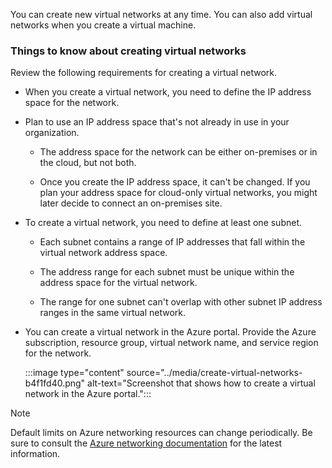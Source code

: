 You can create new virtual networks at any time. You can also add virtual networks when you create a virtual machine.

### Things to know about creating virtual networks

Review the following requirements for creating a virtual network.

- When you create a virtual network, you need to define the IP address space for the network.

- Plan to use an IP address space that's not already in use in your organization.

   - The address space for the network can be either on-premises or in the cloud, but not both.

   - Once you create the IP address space, it can't be changed. If you plan your address space for cloud-only virtual networks, you might later decide to connect an on-premises site. 

- To create a virtual network, you need to define at least one subnet.

   - Each subnet contains a range of IP addresses that fall within the virtual network address space.
   
   - The address range for each subnet must be unique within the address space for the virtual network.

   - The range for one subnet can't overlap with other subnet IP address ranges in the same virtual network.

- You can create a virtual network in the Azure portal. Provide the Azure subscription, resource group, virtual network name, and service region for the network.

   :::image type="content" source="../media/create-virtual-networks-b4f1fd40.png" alt-text="Screenshot that shows how to create a virtual network in the Azure portal.":::

> [!Note]
> Default limits on Azure networking resources can change periodically. Be sure to consult the [Azure networking documentation](/azure/networking/) for the latest information.